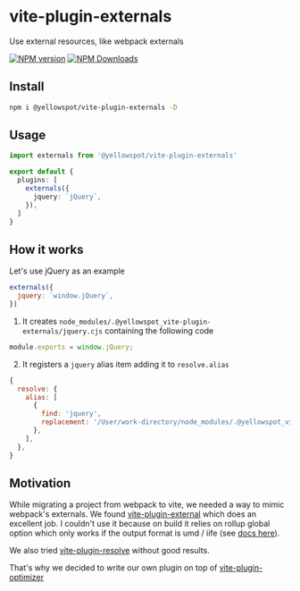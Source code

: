 # vite-plugin-externals

Use  external resources, like webpack externals

[![NPM version](https://img.shields.io/npm/v/@yellowspot/vite-plugin-externals.svg)](https://npmjs.org/package/@yellowspot/vite-plugin-externals)
[![NPM Downloads](https://img.shields.io/npm/dm/@yellowspot/vite-plugin-externals.svg)](https://npmjs.org/package/@yellowspot/vite-plugin-externals)

## Install

```bash
npm i @yellowspot/vite-plugin-externals -D
```

## Usage

```ts
import externals from '@yellowspot/vite-plugin-externals'

export default {
  plugins: [
    externals({
      jquery: `jQuery`,
    }),
  ]
}
```

## How it works

Let's use jQuery as an example

```js
externals({
  jquery: `window.jQuery`,
})
```

1. It creates `node_modules/.@yellowspot_vite-plugin-externals/jquery.cjs` containing the following code

```js
module.exports = window.jQuery;
```

2. It registers a `jquery` alias item adding it to `resolve.alias`

```js
{
  resolve: {
    alias: [
      {
        find: 'jquery',
        replacement: '/User/work-directory/node_modules/.@yellowspot_vite-plugin-externals/jquery.cjs',
      },
    ],
  },
}
```

## Motivation

While migrating a project from webpack to vite, we needed a way to mimic webpack's externals.
We found [vite-plugin-external](https://github.com/fengxinming/vite-plugins/tree/main/packages/vite-plugin-external) which does an excellent job. I couldn't use it because on build it relies on rollup global option which only works if the output format is umd / iife (see [docs here](https://rollupjs.org/configuration-options/#output-globals)).

We also tried [vite-plugin-resolve](https://github.com/vite-plugin/vite-plugin-resolve) without good results.

That's why we decided to write our own plugin on top of [vite-plugin-optimizer](https://github.com/vite-plugin/vite-plugin-optimizer)
